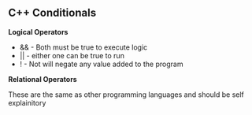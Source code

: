 ## C++ Conditionals

**Logical Operators**

* && - Both must be true to execute logic
* || - either one can be true to run 
* ! - Not will negate any value added to the program

**Relational Operators**

These are the same as other programming languages and should be self explainitory
